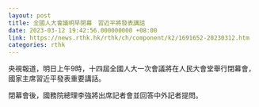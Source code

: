 ```yaml
---
layout: post
title: 全國人大會議明早閉幕　習近平將發表講話
date: 2023-03-12 19:42:56.000000000 +08:00
link: https://news.rthk.hk/rthk/ch/component/k2/1691652-20230312.htm
categories: rthk
---
```


央視報道，明日上午9時，十四屆全國人大一次會議將在人民大會堂舉行閉幕會，國家主席習近平發表重要講話。

閉幕會後，國務院總理李強將出席記者會並回答中外記者提問。
